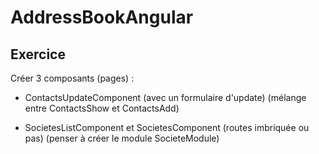 # AddressBookAngular

## Exercice

Créer 3 composants (pages) :

* ContactsUpdateComponent (avec un formulaire d'update)
(mélange entre ContactsShow et ContactsAdd)

* SocietesListComponent et SocietesComponent (routes imbriquée ou pas)
(penser à créer le module SocieteModule)

